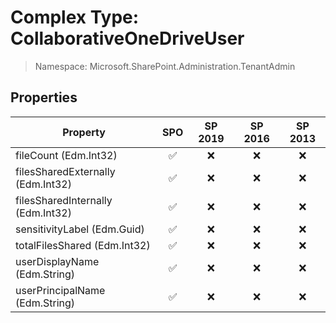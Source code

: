 # Complex Type: CollaborativeOneDriveUser

> Namespace: Microsoft.SharePoint.Administration.TenantAdmin

## Properties

Property | SPO | SP 2019 | SP 2016 | SP 2013
----------|:---:|:-------:|:-------:|:-------:
fileCount (Edm.Int32) | ✅ | ❌ | ❌ | ❌
filesSharedExternally (Edm.Int32) | ✅ | ❌ | ❌ | ❌
filesSharedInternally (Edm.Int32) | ✅ | ❌ | ❌ | ❌
sensitivityLabel (Edm.Guid) | ✅ | ❌ | ❌ | ❌
totalFilesShared (Edm.Int32) | ✅ | ❌ | ❌ | ❌
userDisplayName (Edm.String) | ✅ | ❌ | ❌ | ❌
userPrincipalName (Edm.String) | ✅ | ❌ | ❌ | ❌